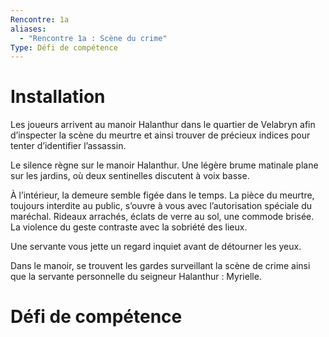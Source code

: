 ```yaml
---
Rencontre: 1a
aliases:
  - "Rencontre 1a : Scène du crime"
Type: Défi de compétence
---
```

# Installation

Les joueurs arrivent au manoir Halanthur dans le quartier de Velabryn afin d’inspecter la scène du meurtre et ainsi trouver de précieux indices pour tenter d’identifier l’assassin.

Le silence règne sur le manoir Halanthur. Une légère brume matinale plane sur les jardins, où deux sentinelles discutent à voix basse.

À l’intérieur, la demeure semble figée dans le temps. La pièce du meurtre, toujours interdite au public, s’ouvre à vous avec l’autorisation spéciale du maréchal. Rideaux arrachés, éclats de verre au sol, une commode brisée. La violence du geste contraste avec la sobriété des lieux.

Une servante vous jette un regard inquiet avant de détourner les yeux.

Dans le manoir, se trouvent les gardes surveillant la scène de crime ainsi que la servante personnelle du seigneur Halanthur : Myrielle.

# Défi de compétence

